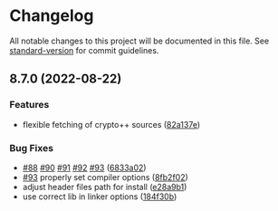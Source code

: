 # Changelog

All notable changes to this project will be documented in this file. See
[standard-version](https://github.com/conventional-changelog/standard-version)
for commit guidelines.

## 8.7.0 (2022-08-22)

### Features

* flexible fetching of crypto++ sources
  ([82a137e](http://github.com/abdes/asap/commit/82a137ed6696fe48ddcd704f65710a7588f3b8a4))

### Bug Fixes

* [#88](http://github.com/abdes/asap/issues/88)
  [#90](http://github.com/abdes/asap/issues/90)
  [#91](http://github.com/abdes/asap/issues/91)
  [#92](http://github.com/abdes/asap/issues/92)
  [#93](http://github.com/abdes/asap/issues/93)
  ([6833a02](http://github.com/abdes/asap/commit/6833a024644f742fb5ecda24841708843327eccb))
* [#93](http://github.com/abdes/asap/issues/93) properly set compiler options
  ([8fb2f02](http://github.com/abdes/asap/commit/8fb2f02377307f6ab86191b56d036cf7d85d31f0))
* adjust header files path for install
  ([e28a9b1](http://github.com/abdes/asap/commit/e28a9b133f0aea370b317feb1ed7feafc7311752))
* use correct lib in linker options
  ([184f30b](http://github.com/abdes/asap/commit/184f30b56bcbca24582ae374a50b0b28a517c4f4))
